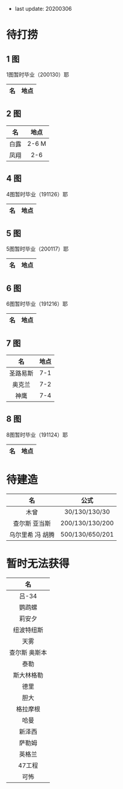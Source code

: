     
- last update: 20200306

# 待打捞

## 1 图

1图暂时毕业（200130）耶

| 名 | 地点 |
|:---:|:---:|

## 2 图
| 名 | 地点 |
|:---:|:---:|
| 白露 | 2-6 M |
| 凤翔 | 2-6 |

## 4 图

4图暂时毕业（191126）耶

| 名 | 地点 |
|:---:|:---:|

## 5 图

5图暂时毕业（200117）耶

| 名 | 地点 |
|:---:|:---:|

## 6 图

6图暂时毕业（191216）耶

| 名 | 地点 |
|:---:|:---:|

## 7 图

| 名 | 地点 |
|:---:|:---:|
| 圣路易斯 | 7-1 |
| 奥克兰 | 7-2 |
| 神鹰 | 7-4 |

## 8 图

8图暂时毕业（191124）耶

| 名 | 地点 |
|:---:|:---:|

# 待建造

| 名 | 公式 |
|:---:|:---:|
| 木曾 | 30/130/130/30 |
| 查尔斯 亚当斯 | 200/130/130/200 |
| 乌尔里希 冯 胡腾 | 500/130/650/201 |

# 暂时无法获得

| 名 |
|:---:|
| 吕-34 |
| 鹦鹉螺 |
| 莉安夕 |
| 纽波特纽斯 |
| 天雾 |
| 查尔斯 奥斯本 |
| 泰勒 |
| 斯大林格勒 |
| 德里 |
| 胆大 |
| 格拉摩根 |
| 哈曼 |
| 新泽西 |
| 萨勒姆 |
| 英格兰 |
| 47工程 |
| 可怖 |
